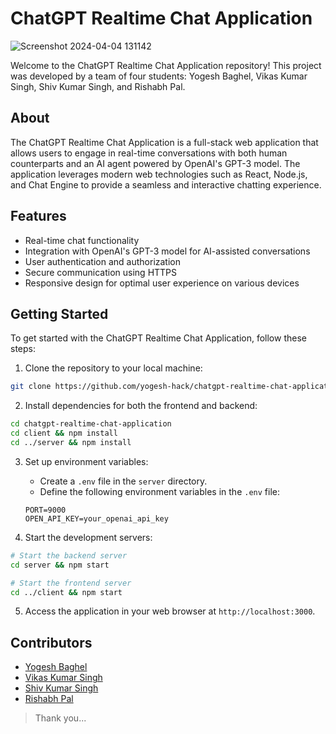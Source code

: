 # ChatGPT Realtime Chat Application

![Screenshot 2024-04-04 131142](https://github.com/yogesh-hack/chatgpt-realtime-chat-application/assets/83384315/e9096071-b646-46b3-bf0e-409ce468c250)

Welcome to the ChatGPT Realtime Chat Application repository! This project was developed by a team of four students: Yogesh Baghel, Vikas Kumar Singh, Shiv Kumar Singh, and Rishabh Pal.

## About

The ChatGPT Realtime Chat Application is a full-stack web application that allows users to engage in real-time conversations with both human counterparts and an AI agent powered by OpenAI's GPT-3 model. The application leverages modern web technologies such as React, Node.js, and Chat Engine to provide a seamless and interactive chatting experience.

## Features

- Real-time chat functionality
- Integration with OpenAI's GPT-3 model for AI-assisted conversations
- User authentication and authorization
- Secure communication using HTTPS
- Responsive design for optimal user experience on various devices

## Getting Started

To get started with the ChatGPT Realtime Chat Application, follow these steps:

1. Clone the repository to your local machine:

```bash
git clone https://github.com/yogesh-hack/chatgpt-realtime-chat-application.git
```

2. Install dependencies for both the frontend and backend:

```bash
cd chatgpt-realtime-chat-application
cd client && npm install
cd ../server && npm install
```

3. Set up environment variables:

   - Create a `.env` file in the `server` directory.
   - Define the following environment variables in the `.env` file:

   ```plaintext
   PORT=9000
   OPEN_API_KEY=your_openai_api_key
   ```

4. Start the development servers:

```bash
# Start the backend server
cd server && npm start

# Start the frontend server
cd ../client && npm start
```

5. Access the application in your web browser at `http://localhost:3000`.

## Contributors

- [Yogesh Baghel](https://github.com/yogesh-hack4)
- [Vikas Kumar Singh](https://github.com/vikaskumarsingh98)
- [Shiv Kumar Singh](https://github.com/shivkumarsingh98)
- [Rishabh Pal](https://github.com/rishabhpalmc)

> Thank you...

